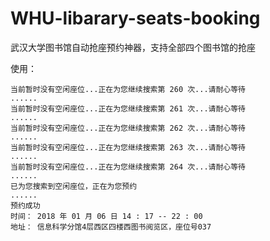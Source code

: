 # WHU-libarary-seats-booking
武汉大学图书馆自动抢座预约神器，支持全部四个图书馆的抢座

使用：
```
当前暂时没有空闲座位...正在为您继续搜索第 260 次...请耐心等待
......
当前暂时没有空闲座位...正在为您继续搜索第 261 次...请耐心等待
......
当前暂时没有空闲座位...正在为您继续搜索第 262 次...请耐心等待
......
当前暂时没有空闲座位...正在为您继续搜索第 263 次...请耐心等待
......
当前暂时没有空闲座位...正在为您继续搜索第 264 次...请耐心等待
......
已为您搜索到空闲座位，正在为您预约
......
预约成功
时间： 2018 年 01 月 06 日 14 : 17 -- 22 : 00
地址： 信息科学分馆4层西区四楼西图书阅览区，座位号037
```
